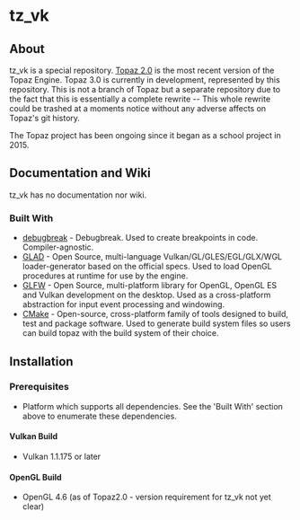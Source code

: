 # tz_vk

## About

tz_vk is a special repository. [Topaz 2.0](https://github.com/Harrand/Topaz/tree/Topaz2.0) is the most recent version of the Topaz Engine. Topaz 3.0 is currently in development, represented by this repository. This is not a branch of Topaz but a separate repository due to the fact that this is essentially a complete rewrite -- This whole rewrite could be trashed at a moments notice without any adverse affects on Topaz's git history.

The Topaz project has been ongoing since it began as a school project in 2015.

## Documentation and Wiki
tz_vk has no documentation nor wiki.

### Built With

* [debugbreak](https://github.com/scottt/debugbreak) - Debugbreak. Used to create breakpoints in code. Compiler-agnostic.
* [GLAD](https://github.com/Dav1dde/glad) - Open Source, multi-language Vulkan/GL/GLES/EGL/GLX/WGL loader-generator based on the official specs. Used to load OpenGL procedures at runtime for use by the engine.
* [GLFW](https://www.glfw.org/) - Open Source, multi-platform library for OpenGL, OpenGL ES and Vulkan development on the desktop. Used as a cross-platform abstraction for input event processing and windowing.
* [CMake](https://cmake.org/) - Open-source, cross-platform family of tools designed to build, test and package software. Used to generate build system files so users can build topaz with the build system of their choice.


## Installation
### Prerequisites
* Platform which supports all dependencies. See the 'Built With' section above to enumerate these dependencies.
#### Vulkan Build
* Vulkan 1.1.175 or later
#### OpenGL Build
* OpenGL 4.6 (as of Topaz2.0 - version requirement for tz_vk not yet clear)